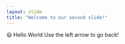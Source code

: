 ```yaml
---
layout: slide
title: "Welcome to our second slide!"
---
```

😃 Hello World
Use the left arrow to go back!
